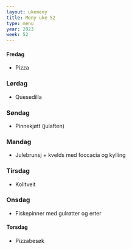 ```yaml
---
layout: ukemeny
title: Meny uke 52
type: menu
year: 2023
week: 52
---
```


#### Fredag

- Pizza

### Lørdag

- Quesedilla

### Søndag

- Pinnekjøtt (julaften)

### Mandag

- Julebrunsj + kvelds med foccacia og kylling

### Tirsdag

- Kolltveit

### Onsdag

- Fiskepinner med gulrøtter og erter

#### Torsdag

- Pizzabesøk
